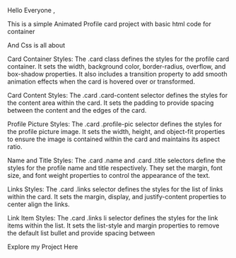 Hello Everyone ,

This is a simple Animated Profile card project with basic html code for container

And Css is all about

Card Container Styles: The .card class defines the styles for the profile card container. It sets the width, background color, border-radius, overflow, and box-shadow properties. It also includes a transition property to add smooth animation effects when the card is hovered over or transformed.

Card Content Styles: The .card .card-content selector defines the styles for the content area within the card. It sets the padding to provide spacing between the content and the edges of the card.

Profile Picture Styles: The .card .profile-pic selector defines the styles for the profile picture image. It sets the width, height, and object-fit properties to ensure the image is contained within the card and maintains its aspect ratio.

Name and Title Styles: The .card .name and .card .title selectors define the styles for the profile name and title respectively. They set the margin, font size, and font weight properties to control the appearance of the text.

Links Styles: The .card .links selector defines the styles for the list of links within the card. It sets the margin, display, and justify-content properties to center align the links.

Link Item Styles: The .card .links li selector defines the styles for the link items within the list. It sets the list-style and margin properties to remove the default list bullet and provide spacing between

Explore my Project Here
